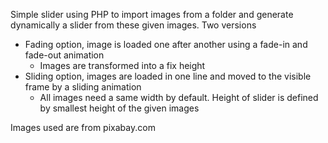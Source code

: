 Simple slider using PHP to import images from a folder and generate dynamically a slider from these given images.
Two versions
- Fading option, image is loaded one after another using a fade-in and fade-out animation
	- Images are transformed into a fix height
- Sliding option, images are loaded in one line and moved to the visible frame by a sliding animation
	- All images need a same width by default. Height of slider is defined by smallest height of the given images


Images used are from pixabay.com
